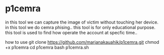 # p1cemra
in this tool we can capture the image of victim without touching her device. in this tool we do cemra phising.. this tool is for only educational purpose. this tool is used to find how operate the account at specfic time..

 how to use
   git clone https://github.com/marjanakauahik/p1cemra.git
   chmod +x p1cemra
   cd p1cemra
   bash p1cemra.sh
   
